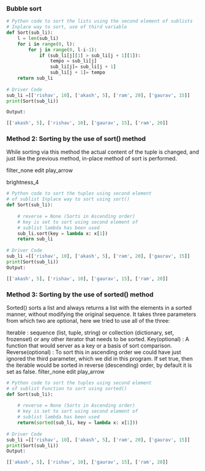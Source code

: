 ### Bubble sort

```python
# Python code to sort the lists using the second element of sublists 
# Inplace way to sort, use of third variable 
def Sort(sub_li): 
    l = len(sub_li) 
    for i in range(0, l): 
        for j in range(0, l-i-1): 
            if (sub_li[j][1] > sub_li[j + 1][1]): 
                tempo = sub_li[j] 
                sub_li[j]= sub_li[j + 1] 
                sub_li[j + 1]= tempo 
    return sub_li 
  
# Driver Code 
sub_li =[['rishav', 10], ['akash', 5], ['ram', 20], ['gaurav', 15]] 
print(Sort(sub_li)) 

Output:

[['akash', 5], ['rishav', 10], ['gaurav', 15], ['ram', 20]]

```

### Method 2: Sorting by the use of sort() method

While sorting via this method the actual content of the tuple is changed, and just like the previous method, in-place method of sort is performed.

filter_none
edit
play_arrow

brightness_4

```python
# Python code to sort the tuples using second element  
# of sublist Inplace way to sort using sort() 
def Sort(sub_li): 
  
    # reverse = None (Sorts in Ascending order) 
    # key is set to sort using second element of  
    # sublist lambda has been used 
    sub_li.sort(key = lambda x: x[1]) 
    return sub_li 
  
# Driver Code 
sub_li =[['rishav', 10], ['akash', 5], ['ram', 20], ['gaurav', 15]] 
print(Sort(sub_li)) 
Output:

[['akash', 5], ['rishav', 10], ['gaurav', 15], ['ram', 20]]

```

### Method 3: Sorting by the use of sorted() method

Sorted() sorts a list and always returns a list with the elements in a sorted manner, without modifying the original sequence. It takes three parameters from which two are optional, here we tried to use all of the three:

Iterable : sequence (list, tuple, string) or collection (dictionary, set, frozenset) or any other iterator that needs to be sorted.
Key(optional) : A function that would server as a key or a basis of sort comparison.
Reverse(optional) : To sort this in ascending order we could have just ignored the third parameter, which we did in this program. If set true, then the iterable would be sorted in reverse (descending) order, by default it is set as false.
filter_none
edit
play_arrow

```python
# Python code to sort the tuples using second element  
# of sublist Function to sort using sorted() 
def Sort(sub_li): 
  
    # reverse = None (Sorts in Ascending order) 
    # key is set to sort using second element of  
    # sublist lambda has been used 
    return(sorted(sub_li, key = lambda x: x[1]))     
  
# Driver Code 
sub_li =[['rishav', 10], ['akash', 5], ['ram', 20], ['gaurav', 15]] 
print(Sort(sub_li)) 
Output:

[['akash', 5], ['rishav', 10], ['gaurav', 15], ['ram', 20]]

```
